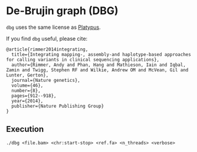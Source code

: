 # De-Brujin graph (DBG)

`dbg` uses the same license as [Platypus](https://github.com/andyrimmer/Platypus).

If you find `dbg` useful, please cite:

```
@article{rimmer2014integrating,
  title={Integrating mapping-, assembly-and haplotype-based approaches for calling variants in clinical sequencing applications},
  author={Rimmer, Andy and Phan, Hang and Mathieson, Iain and Iqbal, Zamin and Twigg, Stephen RF and Wilkie, Andrew OM and McVean, Gil and Lunter, Gerton},
  journal={Nature genetics},
  volume={46},
  number={8},
  pages={912--918},
  year={2014},
  publisher={Nature Publishing Group}
}
```

## Execution

```
./dbg <file.bam> <chr:start-stop> <ref.fa> <n_threads> <verbose>
```
